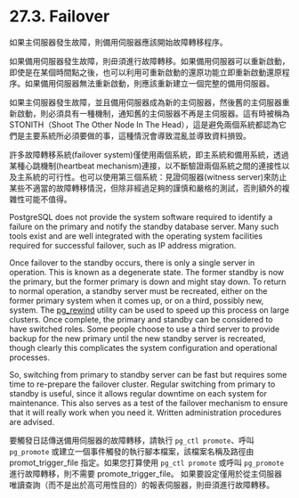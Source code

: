 # 27.3. Failover

如果主伺服器發生故障，則備用伺服器應該開始故障轉移程序。

如果備用伺服器發生故障，則毌須進行故障轉移。如果備用伺服器可以重新啟動，即使是在某個時間點之後，也可以利用可重新啟動的還原功能立即重新啟動還原程序。如果備用伺服器無法重新啟動，則應該重新建立一個完整的備用伺服器。

如果主伺服器發生故障，並且備用伺服器成為新的主伺服器，然後舊的主伺服器重新啟動，則必須具有一種機制，通知舊的主伺服器不再是主伺服器。這有時被稱為 STONITH（Shoot The Other Node In The Head），這是避免兩個系統都認為它們是主要系統所必須要做的事，這種情況會導致混亂並導致資料損毁。

許多故障轉移系統(failover system)僅使用兩個系統，即主系統和備用系統，透過某種心跳機制(heartbeat mechanism)連接，以不斷驗證兩個系統之間的連接性以及主系統的可行性。也可以使用第三個系統：見證伺服器(witness server)來防止某些不適當的故障轉移情況，但除非經過足夠的謹慎和嚴格的測試，否則額外的複雜性可能不值得。

PostgreSQL does not provide the system software required to identify a failure on the primary and notify the standby database server. Many such tools exist and are well integrated with the operating system facilities required for successful failover, such as IP address migration.

Once failover to the standby occurs, there is only a single server in operation. This is known as a degenerate state. The former standby is now the primary, but the former primary is down and might stay down. To return to normal operation, a standby server must be recreated, either on the former primary system when it comes up, or on a third, possibly new, system. The [pg\_rewind](https://www.postgresql.org/docs/12/app-pgrewind.html) utility can be used to speed up this process on large clusters. Once complete, the primary and standby can be considered to have switched roles. Some people choose to use a third server to provide backup for the new primary until the new standby server is recreated, though clearly this complicates the system configuration and operational processes.

So, switching from primary to standby server can be fast but requires some time to re-prepare the failover cluster. Regular switching from primary to standby is useful, since it allows regular downtime on each system for maintenance. This also serves as a test of the failover mechanism to ensure that it will really work when you need it. Written administration procedures are advised.

要觸發日誌傳送備用伺服器的故障轉移，請執行 `pg_ctl promote`、呼叫 `pg_promote` 或建立一個事件觸發的執行腳本檔案，該檔案名稱及路徑由 promot\_trigger\_file 指定。如果您打算使用 `pg_ctl promote` 或呼叫 `pg_promote` 進行故障轉移，則不需要 promote\_trigger\_file。 如果要設定僅用於從主伺服器唯讀查詢（而不是出於高可用性目的）的報表伺服器，則毌須進行故障轉移。
